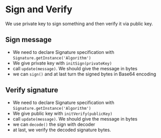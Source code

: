 # Sign and Verify

We use private key to sign something and then verify it via public key.

## Sign message

* We need to declare Signature specification with `Signature.getInstance('Algorithm')`
* We give private key with `initSign(privateKey)`
* call `update(message)`. We should give the message in bytes
* we can `sign()` and at last turn the signed bytes in Base64 encoding

## Verify signature

* We need to declare Signature specification with `Signature.getInstance('Algorithm')`
* We give public key with `initVerify(publicKey)`
* call `update(message)`. We should give the message in bytes
* we can `decode()` the sign with decoder
* at last, we verify the decoded signature bytes.
